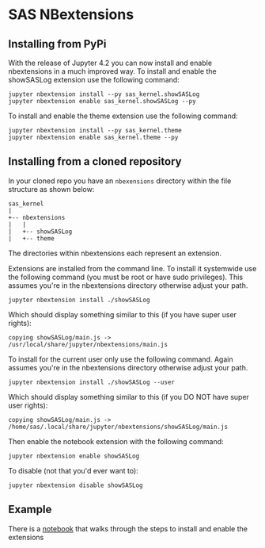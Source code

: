 # SAS NBextensions


## Installing from PyPi
With the release of Jupyter 4.2 you can now install and enable nbextensions in a much improved way.
To install and enable the showSASLog extension use the following command:
```
jupyter nbextension install --py sas_kernel.showSASLog
jupyter nbextension enable sas_kernel.showSASLog --py
```

To install and enable the theme extension use the following command:
```
jupyter nbextension install --py sas_kernel.theme
jupyter nbextension enable sas_kernel.theme --py
```

## Installing from a cloned repository
In your cloned repo you have an `nbexensions` directory within the file structure as shown below:

```
sas_kernel
|
+-- nbextensions
|   |
|   +-- showSASLog
|   +-- theme   
```


The directories within nbextensions each represent an extension.

Extensions are installed from the command line. 
To install it systemwide use the following command (you must be root or have sudo privileges). This assumes you're in the nbextensions directory otherwise adjust your path.
```
jupyter nbextension install ./showSASLog
```
Which should display something similar to this (if you have super user rights):

`copying showSASLog/main.js -> /usr/local/share/jupyter/nbextensions/main.js`


To install for the current user only use the following command. Again assumes you're in the nbextensions directory otherwise adjust your path.
```
jupyter nbextension install ./showSASLog --user
```
Which should display something similar to this (if you DO NOT have super user rights):

`copying showSASLog/main.js -> /home/sas/.local/share/jupyter/nbextensions/showSASLog/main.js`


Then enable the notebook extension with the following command:
```
jupyter nbextension enable showSASLog
``` 

To disable (not that you'd ever want to):

 `jupyter nbextension disable showSASLog`

## Example
There is a [notebook](../../notebook/loadSASExtensions.ipynb) that walks through the steps to install and enable the extensions

